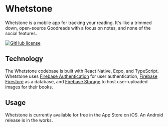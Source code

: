# Whetstone

Whetstone is a mobile app for tracking your reading. It's like a trimmed down, open-source Goodreads with a focus on notes, and none of the social features.

[![GitHub license](https://img.shields.io/github/license/phrazzld/whetstone)](https://github.com/phrazzld/whetstone/blob/master/LICENSE)

## Technology

The Whetstone codebase is built with React Native, Expo, and TypeScript. Whetstone uses [Firebase Authentication](https://firebase.google.com/products/auth) for user authentication, [Firebase Firestore](https://firebase.google.com/products/firestore) as a database, and [Firebase Storage](https://firebase.google.com/products/storage) to host user-uploaded images for their books.

## Usage

Whetstone is currently available for free in the App Store on iOS. An Android release is in the works.
